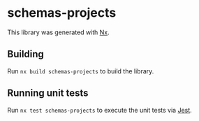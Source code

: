 # schemas-projects

This library was generated with [Nx](https://nx.dev).

## Building

Run `nx build schemas-projects` to build the library.

## Running unit tests

Run `nx test schemas-projects` to execute the unit tests via [Jest](https://jestjs.io).
